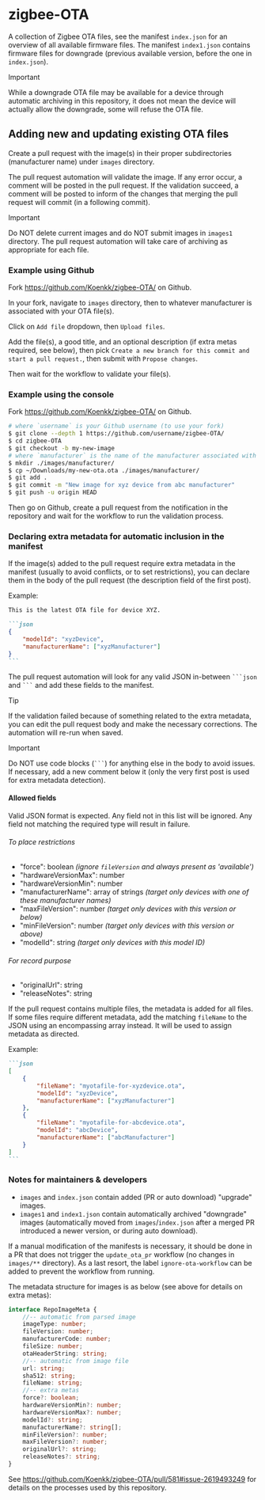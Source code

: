 # zigbee-OTA

A collection of Zigbee OTA files, see the manifest `index.json` for an overview of all available firmware files.
The manifest `index1.json` contains firmware files for downgrade (previous available version, before the one in `index.json`).

> [!IMPORTANT]
> While a downgrade OTA file may be available for a device through automatic archiving in this repository, it does not mean the device will actually allow the downgrade, some will refuse the OTA file.

## Adding new and updating existing OTA files

Create a pull request with the image(s) in their proper subdirectories (manufacturer name) under `images` directory.

The pull request automation will validate the image. If any error occur, a comment will be posted in the pull request. If the validation succeed, a comment will be posted to inform of the changes that merging the pull request will commit (in a following commit).

> [!IMPORTANT]
> Do NOT delete current images and do NOT submit images in `images1` directory. The pull request automation will take care of archiving as appropriate for each file.

### Example using Github

Fork https://github.com/Koenkk/zigbee-OTA/ on Github.

In your fork, navigate to `images` directory, then to whatever manufacturer is associated with your OTA file(s).

Click on `Add file` dropdown, then `Upload files`.

Add the file(s), a good title, and an optional description (if extra metas required, see below), then pick `Create a new branch for this commit and start a pull request.`, then submit with `Propose changes`.

Then wait for the workflow to validate your file(s).

### Example using the console

Fork https://github.com/Koenkk/zigbee-OTA/ on Github.

```bash
# where `username` is your Github username (to use your fork)
$ git clone --depth 1 https://github.com/username/zigbee-OTA/
$ cd zigbee-OTA
$ git checkout -b my-new-image
# where `manufacturer` is the name of the manufacturer associated with the image (if it does not already exist)
$ mkdir ./images/manufacturer/
$ cp ~/Downloads/my-new-ota.ota ./images/manufacturer/
$ git add .
$ git commit -m "New image for xyz device from abc manufacturer"
$ git push -u origin HEAD
```

Then go on Github, create a pull request from the notification in the repository and wait for the workflow to run the validation process.

### Declaring extra metadata for automatic inclusion in the manifest

If the image(s) added to the pull request require extra metadata in the manifest (usually to avoid conflicts, or to set restrictions), you can declare them in the body of the pull request (the description field of the first post).

Example:

````md
This is the latest OTA file for device XYZ.

```json
{
    "modelId": "xyzDevice",
    "manufacturerName": ["xyzManufacturer"]
}
```
````

The pull request automation will look for any valid JSON in-between ` ```json ` and ` ``` ` and add these fields to the manifest.

> [!TIP]
> If the validation failed because of something related to the extra metadata, you can edit the pull request body and make the necessary corrections. The automation will re-run when saved.

> [!IMPORTANT]
> Do NOT use code blocks (` ``` `) for anything else in the body to avoid issues. If necessary, add a new comment below it (only the very first post is used for extra metadata detection).

#### Allowed fields

Valid JSON format is expected.
Any field not in this list will be ignored. Any field not matching the required type will result in failure.

###### To place restrictions

-   "force": boolean _(ignore `fileVersion` and always present as 'available')_
-   "hardwareVersionMax": number
-   "hardwareVersionMin": number
-   "manufacturerName": array of strings _(target only devices with one of these manufacturer names)_
-   "maxFileVersion": number _(target only devices with this version or below)_
-   "minFileVersion": number _(target only devices with this version or above)_
-   "modelId": string _(target only devices with this model ID)_

###### For record purpose

-   "originalUrl": string
-   "releaseNotes": string

If the pull request contains multiple files, the metadata is added for all files. If some files require different metadata, add the matching `fileName` to the JSON using an encompassing array instead. It will be used to assign metadata as directed.

Example:

````md
```json
[
    {
        "fileName": "myotafile-for-xyzdevice.ota",
        "modelId": "xyzDevice",
        "manufacturerName": ["xyzManufacturer"]
    },
    {
        "fileName": "myotafile-for-abcdevice.ota",
        "modelId": "abcDevice",
        "manufacturerName": ["abcManufacturer"]
    }
]
```
````

### Notes for maintainers & developers

-   `images` and `index.json` contain added (PR or auto download) "upgrade" images.
-   `images1` and `index1.json` contain automatically archived "downgrade" images (automatically moved from `images`/`index.json` after a merged PR introduced a newer version, or during auto download).

If a manual modification of the manifests is necessary, it should be done in a PR that does not trigger the `update_ota_pr` workflow (no changes in `images/**` directory). As a last resort, the label `ignore-ota-workflow` can be added to prevent the workflow from running.

The metadata structure for images is as below (see above for details on extra metas):

```typescript
interface RepoImageMeta {
    //-- automatic from parsed image
    imageType: number;
    fileVersion: number;
    manufacturerCode: number;
    fileSize: number;
    otaHeaderString: string;
    //-- automatic from image file
    url: string;
    sha512: string;
    fileName: string;
    //-- extra metas
    force?: boolean;
    hardwareVersionMin?: number;
    hardwareVersionMax?: number;
    modelId?: string;
    manufacturerName?: string[];
    minFileVersion?: number;
    maxFileVersion?: number;
    originalUrl?: string;
    releaseNotes?: string;
}
```

See https://github.com/Koenkk/zigbee-OTA/pull/581#issue-2619493249 for details on the processes used by this repository.
